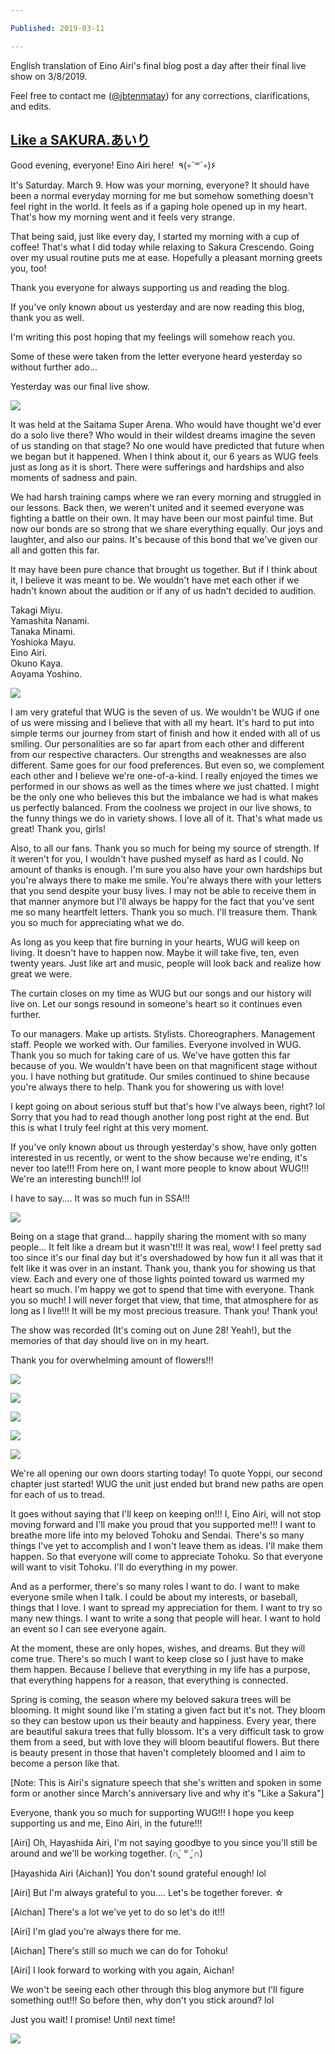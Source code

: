 ```yaml
---

Published: 2019-03-11

---
```


English translation of Eino Airi's final blog post a day after their final live show on 3/8/2019.

Feel free to contact me ([@jbtenmatay](https://twitter.com/jbtenmatay)) for any corrections, clarifications, and edits.

## [**Like a SAKURA.あいり**](https://ameblo.jp/wakeupgirls/entry-12445592799.html)

Good evening, everyone! Eino Airi here!  ٩(◦\`꒳´◦)۶  

It's Saturday. March 9. How was your morning, everyone? It should have been a normal everyday morning for me but somehow something doesn't feel right in the world. It feels as if a gaping hole opened up in my heart. That's how my morning went and it feels very strange.  

That being said, just like every day, I started my morning with a cup of coffee! That's what I did today while relaxing to Sakura Crescendo. Going over my usual routine puts me at ease. Hopefully a pleasant morning greets you, too!  

Thank you everyone for always supporting us and reading the blog.

If you've only known about us yesterday and are now reading this blog, thank you as well.

I'm writing this post hoping that my feelings will somehow reach you.  

Some of these were taken from the letter everyone heard yesterday so without further ado...  

Yesterday was our final live show.  

![](/images/0beaddb789156e559b047ef62ea07445-1.jpg)

It was held at the Saitama Super Arena. Who would have thought we'd ever do a solo live there? Who would in their wildest dreams imagine the seven of us standing on that stage? No one would have predicted that future when we began but it happened. When I think about it, our 6 years as WUG feels just as long as it is short. There were sufferings and hardships and also moments of sadness and pain.  

We had harsh training camps where we ran every morning and struggled in our lessons. Back then, we weren't united and it seemed everyone was fighting a battle on their own. It may have been our most painful time. But now our bonds are so strong that we share everything equally. Our joys and laughter, and also our pains. It's because of this bond that we've given our all and gotten this far.  

It may have been pure chance that brought us together. But if I think about it, I believe it was meant to be. We wouldn't have met each other if we hadn't known about the audition or if any of us hadn't decided to audition.  

Takagi Miyu.  
Yamashita Nanami.  
Tanaka Minami.  
Yoshioka Mayu.  
Eino Airi.  
Okuno Kaya.  
Aoyama Yoshino.  

![](/images/4ce1822c4d46ff5a05fc8c09f1dc23c9.jpg)

I am very grateful that WUG is the seven of us. We wouldn't be WUG if one of us were missing and I believe that with all my heart. It's hard to put into simple terms our journey from start of finish and how it ended with all of us smiling. Our personalities are so far apart from each other and different from our respective characters. Our strengths and weaknesses are also different. Same goes for our food preferences. But even so, we complement each other and I believe we're one-of-a-kind. I really enjoyed the times we performed in our shows as well as the times where we just chatted. I might be the only one who believes this but the imbalance we had is what makes us perfectly balanced. From the coolness we project in our live shows, to the funny things we do in variety shows. I love all of it. That's what made us great! Thank you, girls!

Also, to all our fans. Thank you so much for being my source of strength. If it weren't for you, I wouldn't have pushed myself as hard as I could. No amount of thanks is enough. I'm sure you also have your own hardships but you're always there to make me smile. You're always there with your letters that you send despite your busy lives. I may not be able to receive them in that manner anymore but I'll always be happy for the fact that you've sent me so many heartfelt letters. Thank you so much. I'll treasure them. Thank you so much for appreciating what we do.  

As long as you keep that fire burning in your hearts, WUG will keep on living. It doesn't have to happen now. Maybe it will take five, ten, even twenty years. Just like art and music, people will look back and realize how great we were.

The curtain closes on my time as WUG but our songs and our history will live on. Let our songs resound in someone's heart so it continues even further.  

To our managers. Make up artists. Stylists. Choreographers. Management staff. People we worked with. Our families. Everyone involved in WUG. Thank you so much for taking care of us. We've have gotten this far because of you. We wouldn't have been on that magnificent stage without you. I have nothing but gratitude. Our smiles continued to shine because you're always there to help. Thank you for showering us with love!  

I kept going on about serious stuff but that's how I've always been, right? lol Sorry that you had to read though another long post right at the end. But this is what I truly feel right at this very moment.  

If you've only known about us through yesterday's show, have only gotten interested in us recently, or went to the show because we're ending, it's never too late!!! From here on, I want more people to know about WUG!!! We're an interesting bunch!!! lol  

I have to say.... It was so much fun in SSA!!!  

![](/images/8e14d64a9c4060b8d4cac18667c379d6.jpg)

Being on a stage that grand... happily sharing the moment with so many people... It felt like a dream but it wasn't!!! It was real, wow! I feel pretty sad too since it's our final day but it's overshadowed by how fun it all was that it felt like it was over in an instant. Thank you, thank you for showing us that view. Each and every one of those lights pointed toward us warmed my heart so much. I'm happy we got to spend that time with everyone. Thank you so much! I will never forget that view, that time, that atmosphere for as long as I live!!! It will be my most precious treasure. Thank you! Thank you!  

The show was recorded (It's coming out on June 28! Yeah!), but the memories of that day should live on in my heart.  

Thank you for overwhelming amount of flowers!!!  

![](/images/bbcb1e2cb7621a9e6a51160d9c52a776.jpg)

![](/images/1623388695daf6e312d106a0b60f0d7b.jpg)

![](/images/0eaa8178da32f9e03f9ef8c8d6dda00e.jpg)

![](/images/960b6ce5e9e37e58cad8b00728946611.jpg)

![](/images/3cd75bf80eb7e7a83da82677420a6e2e.jpg)

We're all opening our own doors starting today! To quote Yoppi, our second chapter just started! WUG the unit just ended but brand new paths are open for each of us to tread.  

It goes without saying that I'll keep on keeping on!!! I, Eino Airi, will not stop moving forward and I'll make you proud that you supported me!!! I want to breathe more life into my beloved Tohoku and Sendai. There's so many things I've yet to accomplish and I won't leave them as ideas. I'll make them happen. So that everyone will come to appreciate Tohoku. So that everyone will want to visit Tohoku. I'll do everything in my power.  

And as a performer, there's so many roles I want to do. I want to make everyone smile when I talk. I could be about my interests, or baseball, things that I love. I want to spread my appreciation for them. I want to try so many new things. I want to write a song that people will hear. I want to hold an event so I can see everyone again.  

At the moment, these are only hopes, wishes, and dreams. But they will come true. There's so much I want to keep close so I just have to make them happen. Because I believe that everything in my life has a purpose, that everything happens for a reason, that everything is connected.  

Spring is coming, the season where my beloved sakura trees will be blooming. It might sound like I'm stating a given fact but it's not. They bloom so they can bestow upon us their beauty and happiness. Every year, there are beautiful sakura trees that fully blossom. It's a very difficult task to grow them from a seed, but with love they will bloom beautiful flowers. But there is beauty present in those that haven't completely bloomed and I aim to become a person like that.  

\[Note: This is Airi's signature speech that she's written and spoken in some form or another since March's anniversary live and why it's "Like a Sakura"\]  

Everyone, thank you so much for supporting WUG!!! I hope you keep supporting us and me, Eino Airi, in the future!!!  

\[Airi\] Oh, Hayashida Airi, I'm not saying goodbye to you since you'll still be around and we'll be working together. (∩´͈ ᐜ \`͈∩)

\[Hayashida Airi (Aichan)\] You don't sound grateful enough! lol

\[Airi\] But I'm always grateful to you.... Let's be together forever. ☆

\[Aichan\] There's a lot we've yet to do so let's do it!!!

\[Airi\] I'm glad you're always there for me.

\[Aichan\] There's still so much we can do for Tohoku!

\[Airi\] I look forward to working with you again, Aichan!  

We won't be seeing each other through this blog anymore but I'll figure something out!!! So before then, why don't you stick around? lol  

Just you wait! I promise! Until next time!  

![](/images/d18187902eed7ee46ebe217458d7e0fd.jpg)
